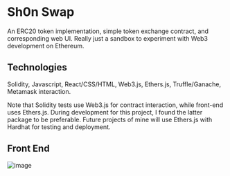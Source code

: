 # Sh0n Swap
An ERC20 token implementation, simple token exchange contract, and corresponding web UI. Really just a sandbox to experiment with Web3 development on Ethereum. 

## Technologies
Solidity, Javascript, React/CSS/HTML, Web3.js, Ethers.js, Truffle/Ganache, Metamask interaction.  

Note that Solidity tests use Web3.js for contract interaction, while front-end uses Ethers.js. During development for this project, I found the latter package to be preferable. Future projects of mine will use Ethers.js with Hardhat for testing and deployment. 

## Front End
![image](https://user-images.githubusercontent.com/44221603/152949400-55c468d9-a716-48aa-a1ef-5c699481090c.png)


